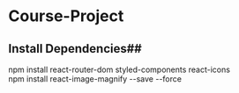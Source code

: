 # Course-Project
## Install Dependencies##
npm install react-router-dom styled-components react-icons <br />
npm install react-image-magnify --save --force
